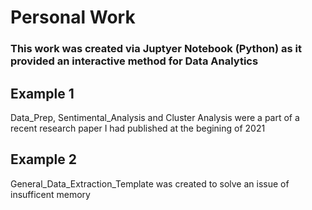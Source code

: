 # Personal Work
### This work was created via Juptyer Notebook (Python) as it provided an interactive method for Data Analytics
## Example 1
Data_Prep, Sentimental_Analysis and Cluster Analysis were a part of a recent research paper I had published at the begining of 2021

## Example 2
General_Data_Extraction_Template was created to solve an issue of insufficent memory
